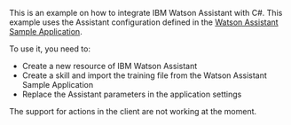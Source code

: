 This is an example on how to integrate IBM Watson Assistant with C#.
This example uses the Assistant configuration defined in the [Watson Assistant Sample Application](https://github.com/watson-developer-cloud/assistant-simple).


To use it, you need to:
- Create a new resource of IBM Watson Assistant
- Create a skill and import the training file from the Watson Assistant Sample Application
- Replace the Assistant parameters in the application settings

The support for actions in the client are not working at the moment.
